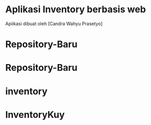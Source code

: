 Aplikasi Inventory berbasis web
=========


Apiikasi dibuat oleh [Candra Wahyu Prasetyo]


# Repository-Baru
# Repository-Baru
# inventory
# InventoryKuy
